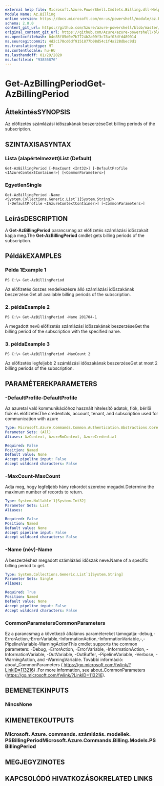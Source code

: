 ```yaml
---
external help file: Microsoft.Azure.PowerShell.Cmdlets.Billing.dll-Help.xml
Module Name: Az.Billing
online version: https://docs.microsoft.com/en-us/powershell/module/az.billing/get-azbillingperiod
schema: 2.0.0
content_git_url: https://github.com/Azure/azure-powershell/blob/master/src/Billing/Billing/help/Get-AzBillingPeriod.md
original_content_git_url: https://github.com/Azure/azure-powershell/blob/master/src/Billing/Billing/help/Get-AzBillingPeriod.md
ms.openlocfilehash: b4e85f85d0e7b7724b2a09f3c78af03dfd489014
ms.sourcegitcommit: 4d2c178cd6df9151877b08d54c1f4a228dbec9d1
ms.translationtype: MT
ms.contentlocale: hu-HU
ms.lasthandoff: 01/29/2020
ms.locfileid: "93836876"
---
```

# <span data-ttu-id="b310a-101">Get-AzBillingPeriod</span><span class="sxs-lookup"><span data-stu-id="b310a-101">Get-AzBillingPeriod</span></span>

## <span data-ttu-id="b310a-102">Áttekintés</span><span class="sxs-lookup"><span data-stu-id="b310a-102">SYNOPSIS</span></span>
<span data-ttu-id="b310a-103">Az előfizetés számlázási időszakának beszerzése</span><span class="sxs-lookup"><span data-stu-id="b310a-103">Get billing periods of the subscription.</span></span>

## <span data-ttu-id="b310a-104">SZINTAXISA</span><span class="sxs-lookup"><span data-stu-id="b310a-104">SYNTAX</span></span>

### <span data-ttu-id="b310a-105">Lista (alapértelmezett)</span><span class="sxs-lookup"><span data-stu-id="b310a-105">List (Default)</span></span>
```
Get-AzBillingPeriod [-MaxCount <Int32>] [-DefaultProfile <IAzureContextContainer>] [<CommonParameters>]
```

### <span data-ttu-id="b310a-106">Egyetlen</span><span class="sxs-lookup"><span data-stu-id="b310a-106">Single</span></span>
```
Get-AzBillingPeriod -Name <System.Collections.Generic.List`1[System.String]>
 [-DefaultProfile <IAzureContextContainer>] [<CommonParameters>]
```

## <span data-ttu-id="b310a-107">Leírás</span><span class="sxs-lookup"><span data-stu-id="b310a-107">DESCRIPTION</span></span>
<span data-ttu-id="b310a-108">A **Get-AzBillingPeriod** parancsmag az előfizetés számlázási időszakait kapja meg.</span><span class="sxs-lookup"><span data-stu-id="b310a-108">The **Get-AzBillingPeriod** cmdlet gets billing periods of the subscription.</span></span>

## <span data-ttu-id="b310a-109">Példák</span><span class="sxs-lookup"><span data-stu-id="b310a-109">EXAMPLES</span></span>

### <span data-ttu-id="b310a-110">Példa 1</span><span class="sxs-lookup"><span data-stu-id="b310a-110">Example 1</span></span>
```
PS C:\> Get-AzBillingPeriod
```

<span data-ttu-id="b310a-111">Az előfizetés összes rendelkezésre álló számlázási időszakának beszerzése.</span><span class="sxs-lookup"><span data-stu-id="b310a-111">Get all available billing periods of the subscription.</span></span>

### <span data-ttu-id="b310a-112">2. példa</span><span class="sxs-lookup"><span data-stu-id="b310a-112">Example 2</span></span>
```
PS C:\> Get-AzBillingPeriod -Name 201704-1
```

<span data-ttu-id="b310a-113">A megadott nevű előfizetés számlázási időszakának beszerzése</span><span class="sxs-lookup"><span data-stu-id="b310a-113">Get the billing period of the subscription with the specified name.</span></span>

### <span data-ttu-id="b310a-114">3. példa</span><span class="sxs-lookup"><span data-stu-id="b310a-114">Example 3</span></span>
```
PS C:\> Get-AzBillingPeriod -MaxCount 2
```

<span data-ttu-id="b310a-115">Az előfizetés legfeljebb 2 számlázási időszakának beszerzése</span><span class="sxs-lookup"><span data-stu-id="b310a-115">Get at most 2 billing periods of the subscription.</span></span>

## <span data-ttu-id="b310a-116">PARAMÉTEREK</span><span class="sxs-lookup"><span data-stu-id="b310a-116">PARAMETERS</span></span>

### <span data-ttu-id="b310a-117">-DefaultProfile</span><span class="sxs-lookup"><span data-stu-id="b310a-117">-DefaultProfile</span></span>
<span data-ttu-id="b310a-118">Az azuretal való kommunikációhoz használt hitelesítő adatok, fiók, bérlői fiók és előfizetés</span><span class="sxs-lookup"><span data-stu-id="b310a-118">The credentials, account, tenant, and subscription used for communication with azure</span></span>

```yaml
Type: Microsoft.Azure.Commands.Common.Authentication.Abstractions.Core.IAzureContextContainer
Parameter Sets: (All)
Aliases: AzContext, AzureRmContext, AzureCredential

Required: False
Position: Named
Default value: None
Accept pipeline input: False
Accept wildcard characters: False
```

### <span data-ttu-id="b310a-119">-MaxCount</span><span class="sxs-lookup"><span data-stu-id="b310a-119">-MaxCount</span></span>
<span data-ttu-id="b310a-120">Adja meg, hogy legfeljebb hány rekordot szeretne megadni.</span><span class="sxs-lookup"><span data-stu-id="b310a-120">Determine the maximum number of records to return.</span></span>

```yaml
Type: System.Nullable`1[System.Int32]
Parameter Sets: List
Aliases:

Required: False
Position: Named
Default value: None
Accept pipeline input: False
Accept wildcard characters: False
```

### <span data-ttu-id="b310a-121">-Name (név)</span><span class="sxs-lookup"><span data-stu-id="b310a-121">-Name</span></span>
<span data-ttu-id="b310a-122">A beszerzéshez megadott számlázási időszak neve.</span><span class="sxs-lookup"><span data-stu-id="b310a-122">Name of a specific billing period to get.</span></span>

```yaml
Type: System.Collections.Generic.List`1[System.String]
Parameter Sets: Single
Aliases:

Required: True
Position: Named
Default value: None
Accept pipeline input: False
Accept wildcard characters: False
```

### <span data-ttu-id="b310a-123">CommonParameters</span><span class="sxs-lookup"><span data-stu-id="b310a-123">CommonParameters</span></span>
<span data-ttu-id="b310a-124">Ez a parancsmag a következő általános paramétereket támogatja:-debug,-ErrorAction,-ErrorVariable,-InformationAction,-InformationVariable,-,-PipelineVariable-WarningAction</span><span class="sxs-lookup"><span data-stu-id="b310a-124">This cmdlet supports the common parameters: -Debug, -ErrorAction, -ErrorVariable, -InformationAction, -InformationVariable, -OutVariable, -OutBuffer, -PipelineVariable, -Verbose, -WarningAction, and -WarningVariable.</span></span> <span data-ttu-id="b310a-125">További információ: about_CommonParameters ( https://go.microsoft.com/fwlink/?LinkID=113216) .</span><span class="sxs-lookup"><span data-stu-id="b310a-125">For more information, see about_CommonParameters (https://go.microsoft.com/fwlink/?LinkID=113216).</span></span>

## <span data-ttu-id="b310a-126">BEMENETEK</span><span class="sxs-lookup"><span data-stu-id="b310a-126">INPUTS</span></span>

### <span data-ttu-id="b310a-127">Nincs</span><span class="sxs-lookup"><span data-stu-id="b310a-127">None</span></span>

## <span data-ttu-id="b310a-128">KIMENETEK</span><span class="sxs-lookup"><span data-stu-id="b310a-128">OUTPUTS</span></span>

### <span data-ttu-id="b310a-129">Microsoft. Azure. commands. számlázás. modellek. PSBillingPeriod</span><span class="sxs-lookup"><span data-stu-id="b310a-129">Microsoft.Azure.Commands.Billing.Models.PSBillingPeriod</span></span>

## <span data-ttu-id="b310a-130">MEGJEGYZI</span><span class="sxs-lookup"><span data-stu-id="b310a-130">NOTES</span></span>

## <span data-ttu-id="b310a-131">KAPCSOLÓDÓ HIVATKOZÁSOK</span><span class="sxs-lookup"><span data-stu-id="b310a-131">RELATED LINKS</span></span>
